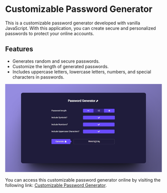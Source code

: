 # Customizable Password Generator

This is a customizable password generator developed with vanilla JavaScript. With this application, you can create secure and personalized passwords to protect your online accounts.

## Features

- Generates random and secure passwords.
- Customize the length of generated passwords.
- Includes uppercase letters, lowercase letters, numbers, and special characters in passwords.

![Screenshot](password-generator-sample.png)

You can access this customizable password generator online by visiting the following link: [Customizable Password Generator](https://customizablepasswordgenerator.netlify.app/).
